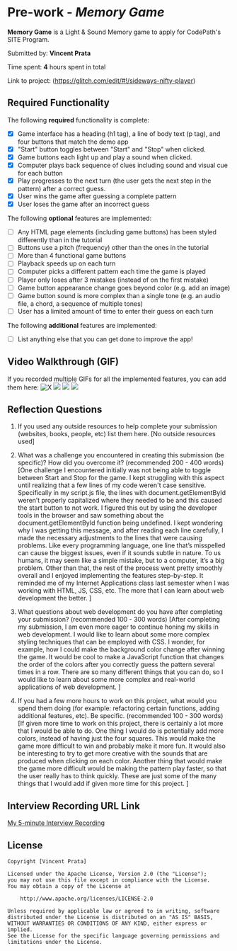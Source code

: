 # Pre-work - *Memory Game*

**Memory Game** is a Light & Sound Memory game to apply for CodePath's SITE Program. 

Submitted by: **Vincent Prata**

Time spent: **4** hours spent in total

Link to project: (https://glitch.com/edit/#!/sideways-nifty-player)

## Required Functionality

The following **required** functionality is complete:

* [X] Game interface has a heading (h1 tag), a line of body text (p tag), and four buttons that match the demo app
* [X] "Start" button toggles between "Start" and "Stop" when clicked. 
* [X] Game buttons each light up and play a sound when clicked. 
* [X] Computer plays back sequence of clues including sound and visual cue for each button
* [X] Play progresses to the next turn (the user gets the next step in the pattern) after a correct guess. 
* [X] User wins the game after guessing a complete pattern
* [X] User loses the game after an incorrect guess

The following **optional** features are implemented:

* [ ] Any HTML page elements (including game buttons) has been styled differently than in the tutorial
* [ ] Buttons use a pitch (frequency) other than the ones in the tutorial
* [ ] More than 4 functional game buttons
* [ ] Playback speeds up on each turn
* [ ] Computer picks a different pattern each time the game is played
* [ ] Player only loses after 3 mistakes (instead of on the first mistake)
* [ ] Game button appearance change goes beyond color (e.g. add an image)
* [ ] Game button sound is more complex than a single tone (e.g. an audio file, a chord, a sequence of multiple tones)
* [ ] User has a limited amount of time to enter their guess on each turn

The following **additional** features are implemented:

- [ ] List anything else that you can get done to improve the app!

## Video Walkthrough (GIF)

If you recorded multiple GIFs for all the implemented features, you can add them here:
![X](https://cdn.glitch.global/c9385449-2ee1-4e5e-b792-32a82fc1d128/eba99489-49d8-4b36-ad9d-459e25e205a8.prework%20demo.gif?v=1647384967943)
![](gif2-link-here)
![](gif3-link-here)
![](gif4-link-here)

## Reflection Questions
1. If you used any outside resources to help complete your submission (websites, books, people, etc) list them here. 
[No outside resources used]

2. What was a challenge you encountered in creating this submission (be specific)? How did you overcome it? (recommended 200 - 400 words) 
[One challenge I encountered initially was not being able to toggle between Start and Stop for the game. I kept struggling with this aspect until realizing that a few lines of my code weren't case sensitive. Specifically in my script.js file, the lines with document.getElementById weren’t properly capitalized where they needed to be and this caused the start button to not work. I figured this out by using the developer tools in the browser and saw something about the document.getElementById function being undefined. I kept wondering why I was getting this message, and after reading each line carefully, I made the necessary adjustments to the lines that were causing problems. Like every programming language, one line that’s misspelled can cause the biggest issues, even if it sounds subtle in nature. To us humans, it may seem like a simple mistake, but to a computer, it’s a big problem. Other than that, the rest of the process went pretty smoothly overall and I enjoyed implementing the features step-by-step. It reminded me of my Internet Applications class last semester when I was working with HTML, JS, CSS, etc. The more that I can learn about web development the better. 
]

3. What questions about web development do you have after completing your submission? (recommended 100 - 300 words) 
[After completing my submission, I am even more eager to continue honing my skills in web development. I would like to learn about some more complex styling techniques that can be employed with CSS. I wonder, for example, how I could make the background color change after winning the game. It would be cool to make a JavaScript function that changes the order of the colors after you correctly guess the pattern several times in a row. There are so many different things that you can do, so I would like to learn about some more complex and real-world applications of web development. 
]

4. If you had a few more hours to work on this project, what would you spend them doing (for example: refactoring certain functions, adding additional features, etc). Be specific. (recommended 100 - 300 words) 
[If given more time to work on this project, there is certainly a lot more that I would be able to do. One thing I would do is potentially add more colors, instead of having just the four squares. This would make the game more difficult to win and probably make it more fun. It would also be interesting to try to get more creative with the sounds that are produced when clicking on each color. Another thing that would make the game more difficult would be making the pattern play faster, so that the user really has to think quickly. These are just some of the many things that I would add if given more time for this project.
]



## Interview Recording URL Link

[My 5-minute Interview Recording](https://cdn.glitch.me/c9385449-2ee1-4e5e-b792-32a82fc1d128/e85a758b-211f-4fec-b8ee-a75a44a05c06.WIN_20220315_19_54_40_Pro.mp4?v=1647388853712)


## License

    Copyright [Vincent Prata]

    Licensed under the Apache License, Version 2.0 (the "License");
    you may not use this file except in compliance with the License.
    You may obtain a copy of the License at

        http://www.apache.org/licenses/LICENSE-2.0

    Unless required by applicable law or agreed to in writing, software
    distributed under the License is distributed on an "AS IS" BASIS,
    WITHOUT WARRANTIES OR CONDITIONS OF ANY KIND, either express or implied.
    See the License for the specific language governing permissions and
    limitations under the License.
